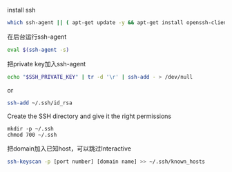 install ssh

```bash
which ssh-agent || ( apt-get update -y && apt-get install openssh-client -y )
```

在后台运行ssh-agent

```bash
eval $(ssh-agent -s)
```

把private key加入ssh-agent

```bash
echo "$SSH_PRIVATE_KEY" | tr -d '\r' | ssh-add - > /dev/null
```

or

```bash
ssh-add ~/.ssh/id_rsa
```

Create the SSH directory and give it the right permissions

```
mkdir -p ~/.ssh
chmod 700 ~/.ssh
```



把domain加入已知host，可以跳过Interactive

```bash
ssh-keyscan -p [port number] [domain name] >> ~/.ssh/known_hosts
```



